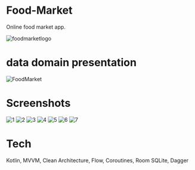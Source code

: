 # Food-Market
Online food market app.  

![foodmarketlogo](https://user-images.githubusercontent.com/98654420/188332872-796e31c4-9ec5-433a-8f7c-6b57a3630e40.png)  
# data domain presentation
![FoodMarket](https://user-images.githubusercontent.com/98654420/189218128-9f03e163-369d-4570-895d-bd90e644b8e4.png)  
# Screenshots
![1](https://user-images.githubusercontent.com/98654420/189364708-d640e74a-77ff-42b8-ae6d-b5c52cff4a22.jpg)
![2](https://user-images.githubusercontent.com/98654420/189364749-81b4c1e0-57f2-4e60-87d6-8b84ea1d1cc4.jpg)
![3](https://user-images.githubusercontent.com/98654420/189362229-37fdaa9c-127b-45cf-ad6f-ee1d3a61612f.jpg)
![4](https://user-images.githubusercontent.com/98654420/189362240-5e66609d-c19e-4737-aab2-367a6ade6655.jpg)
![5](https://user-images.githubusercontent.com/98654420/189362248-f7ea32c0-5975-48ef-ae7e-12dbe8be339f.jpg)
![6](https://user-images.githubusercontent.com/98654420/189362256-04c3ec7b-c4ff-40f1-b008-5d423944d3d5.jpg)
![7](https://user-images.githubusercontent.com/98654420/189362259-d9699ab7-23a6-4491-a56f-c12b1302b0b7.jpg)  
# Tech
Kotlin, MVVM, Clean Architecture, Flow, Coroutines, Room SQLite, Dagger
